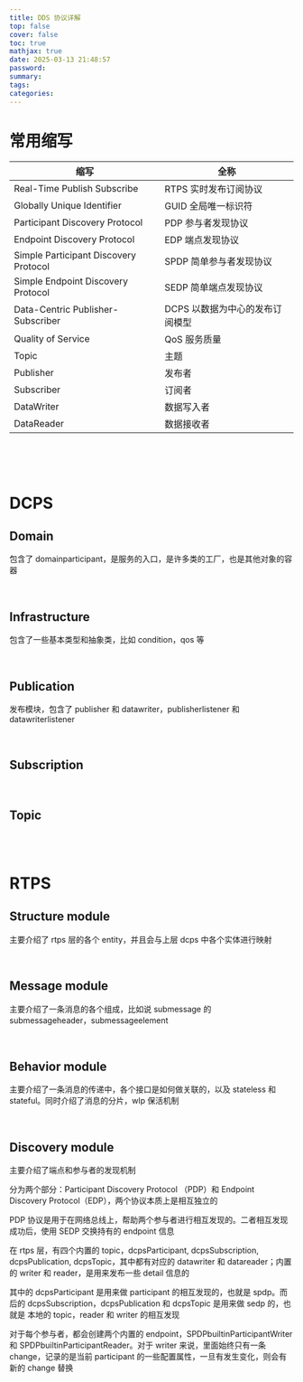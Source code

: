 ```yaml
---
title: DDS 协议详解
top: false
cover: false
toc: true
mathjax: true
date: 2025-03-13 21:48:57
password:
summary:
tags:
categories:
---
```




# 常用缩写

| 缩写                                  | 全称                            |
| ------------------------------------- | ------------------------------- |
| Real-Time Publish Subscribe           | RTPS 实时发布订阅协议           |
| Globally Unique Identifier            | GUID 全局唯一标识符             |
| Participant Discovery Protocol        | PDP 参与者发现协议              |
| Endpoint Discovery Protocol           | EDP 端点发现协议                |
| Simple Participant Discovery Protocol | SPDP 简单参与者发现协议         |
| Simple Endpoint Discovery Protocol    | SEDP 简单端点发现协议           |
| Data-Centric Publisher-Subscriber     | DCPS 以数据为中心的发布订阅模型 |
| Quality of Service                    | QoS 服务质量                    |
| Topic                                 | 主题                            |
| Publisher                             | 发布者                          |
| Subscriber                            | 订阅者                          |
| DataWriter                            | 数据写入者                      |
| DataReader                            | 数据接收者                      |

<br/>

<br/>

<br/>

# DCPS

## Domain

包含了 domainparticipant，是服务的入口，是许多类的工厂，也是其他对象的容器

<br/>

## Infrastructure

包含了一些基本类型和抽象类，比如 condition，qos 等

<br/>

## Publication

发布模块，包含了 publisher 和 datawriter，publisherlistener 和 datawriterlistener

<br/>

## Subscription

<br/>

## Topic

<br/>

<br/>

# RTPS

## Structure module

主要介绍了 rtps 层的各个 entity，并且会与上层 dcps 中各个实体进行映射

<br/>

## Message module

主要介绍了一条消息的各个组成，比如说 submessage 的 submessageheader，submessageelement

<br/>

## Behavior module

主要介绍了一条消息的传递中，各个接口是如何做关联的，以及 stateless 和 stateful。同时介绍了消息的分片，wlp 保活机制

<br/>

## Discovery module

主要介绍了端点和参与者的发现机制

分为两个部分：Participant Discovery Protocol （PDP）和 Endpoint Discovery Protocol（EDP），两个协议本质上是相互独立的

PDP 协议是用于在网络总线上，帮助两个参与者进行相互发现的。二者相互发现成功后，使用 SEDP 交换持有的 endpoint 信息

在 rtps 层，有四个内置的 topic，dcpsParticipant, dcpsSubscription, dcpsPublication, dcpsTopic，其中都有对应的 datawriter 和 datareader；内置的 writer 和 reader，是用来发布一些 detail 信息的

其中的 dcpsParticipant 是用来做 participant 的相互发现的，也就是 spdp。而后的 dcpsSubscription，dcpsPublication 和 dcpsTopic 是用来做 sedp 的，也就是 本地的 topic，reader 和 writer 的相互发现

对于每个参与者，都会创建两个内置的 endpoint，SPDPbuiltinParticipantWriter 和 SPDPbuiltinParticipantReader。对于 writer 来说，里面始终只有一条 change，记录的是当前 participant 的一些配置属性，一旦有发生变化，则会有新的 change 替换